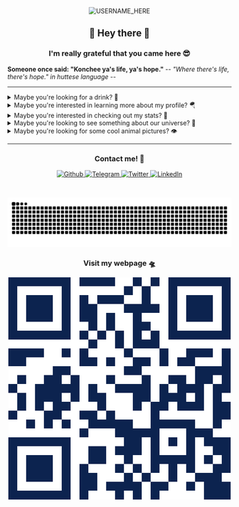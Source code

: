 <p align="center">

  <img src="https://socialify.git.ci/nclsbayona/nclsbayona/image?description=1&descriptionEditable=Come%20check%20my%20profile!&font=Bitter&pattern=Signal&theme=Dark" alt="USERNAME_HERE" width="640" height="320" />

</p>

<h2 align="center">👋 Hey there 👋</h2>

<h3 align="center">I'm really grateful that you came here 😎</h3>

<!--p  align="center">
<img src="logo.png" alt="Logo" width="480">
</p-->


<p align="center">

  <strong align="center">Someone once said: &quot;Konchee ya's life,  ya's hope.&quot;</strong>
  <i>-- &quot;Where there's life, there's hope.&quot; in huttese language --</i>

</p>


----

<details name="info">
<summary>Maybe you're looking for a drink? 🍹</summary>
<br />
<h4 align="center">252</h4>
<p align="center">

<img src="https://www.thecocktaildb.com/images/media/drink/rtpxqw1468877562.jpg" alt="Drink image" />

</p>

<h5 align="center">Alcoholic - Shot</h5>

<h5 align="center">Necessary ingredients</h5>
<table align="center">
<tr>
<td>
<table frame="box" rules="cols">
    <thead>
        <tr>
            <th style="padding-left: 1em; padding-right: 1em; text-align: center">Ingredient</th>
            <th style="padding-left: 1em; padding-right: 1em; text-align: center">Measure</th>
        </tr>
    </thead>
    <tbody>
        <tr>
            <td style="padding-left: 1em; padding-right: 1em; text-align: center; vertical-align: top">151 proof rum</td>
            <td style="padding-left: 1em; padding-right: 1em; text-align: center; vertical-align: top">1/2 shot Bacardi </td>
        </tr>
        <tr>
            <td style="padding-left: 1em; padding-right: 1em; text-align: center; vertical-align: top">Wild Turkey</td>
            <td style="padding-left: 1em; padding-right: 1em; text-align: center; vertical-align: top">1/2 shot </td>
        </tr>
    </tbody>
</table>
</td>
</tr>
</table>



<p align="center">
Add both ingredients to shot glass, shoot, and get drunk quick
</p>

----

</details>


<details name="info">
<summary>Maybe you're interested in learning more about my profile? 🪂</summary>
<br />
<h5 align="center">👀 Visitor count</h5>
<p align="center">

<img src="https://profile-counter.glitch.me/nclsbayona/count.svg"/>

</p>
<p align="center">

<img src="https://img.shields.io/github/followers/nclsbayona?color=003153&logo=github&style=for-the-badge"/>
<img src="https://img.shields.io/github/last-commit/nclsbayona/nclsbayona?color=003153&logo=github&style=for-the-badge&label=Latest%20Profile%20Commit">

</p>
<p align="center">

<img src="https://github-profile-trophy.vercel.app/?username=nclsbayona&theme=dracula&no-frame=false&margin-w=5&margin-h=5&no-bg=true&column=4">

</p>

----

</details>


<details name="info">
<summary>Maybe you're interested in checking out my stats? 🐣</summary>
<br />
<h4 align="center">General GitHub Stats 🌀</h4>

<p align="center">

<!--h5>😃 General Overview</h5-->
<img src="https://github-readme-stats.vercel.app/api?username=nclsbayona&show_icons=true&count_private=true&include_all_commits=true&locale=en&theme=tokyonight" width="260">

<!--h5>Life-Time Stats Overview 😃</h5-->
<img src="https://github-readme-streak-stats.herokuapp.com/?user=nclsbayona&theme=algolia" width="260">

</p>

<br />

<h4 align="center">🤖 Programming Languages Stats</h4>

<p align="center">

<!--h5>Most Used Languages Stats 💾</h5-->
<img src="https://github-readme-stats.vercel.app/api/top-langs/?username=nclsbayona&show_icons=true&locale=en&langs_count=5&theme=tokyonight">

</p>

<br />

<h4 align="center">⌚General Weekly-Stats</h4>
<table align="center">
<tr>
<td>
<table frame="box" rules="cols">
    <thead>
        <tr>
            <th style="padding-left: 1em; padding-right: 1em; text-align: center">Language name</th>
            <th style="padding-left: 1em; padding-right: 1em; text-align: center">Time spent</th>
        </tr>
    </thead>
    <tbody>
    </tbody>
</table>
</td>
<td>
<table frame="box" rules="cols">
    <thead>
        <tr>
            <th style="padding-left: 1em; padding-right: 1em; text-align: center">OS name</th>
            <th style="padding-left: 1em; padding-right: 1em; text-align: center">Time spent</th>
        </tr>
    </thead>
    <tbody>
    </tbody>
</table>
</td>
</tr>
</table>

----
</details>


<details name="info">
<summary>Maybe you're looking to see something about our universe? 🔭</summary>

<br />
<h4 align="center">The North America Nebula - ©️ Dimitris Valianos @ 2025-01-22</h4>
<p align="center">

<img src="https://apod.nasa.gov/apod/image/2501/NGC7000_Valianos_960.jpg" alt="The North America Nebula image" />

</p>

<h5 align="center">The North America nebula on the sky can do what the North America continent on Earth cannot -- form stars.  Specifically, in analogy to the Earth-confined continent, the bright part that appears as the east coast  is actually a hot bed of gas, dust, and newly formed stars known as the Cygnus Wall.  The featured image shows the star forming wall lit and eroded by bright young stars and partly hidden by the dark dust they have created.  The part of the North America nebula (NGC 7000) shown spans about 50 light years and lies about 1,500 light years away toward the constellation of the Swan (Cygnus).   Jigsaw Challenge: Astronomy Puzzle of the Day</h5>

----

</details>

<details name="info">
<summary>Maybe you're looking for some cool animal pictures? 👁️</summary>

<br />
<table align="center">
<tr>
<td>
<img src="https://cdn.animality.xyz/dog/15.png" width="180"/>
</td>
<td>
<img src="https://cdn.animality.xyz/duck/3.png" width="180"/>
</td>
<td>
<img src="https://cdn.animality.xyz/fox/0.png" width="180"/>
</td>
</tr>
<tr>
<td>
<img src="https://cdn.animality.xyz/cat/34.png" width="180"/>
</td>
<td>
<img src="https://cdn.animality.xyz/bird/15.png" width="180"/>
</td>
<td>
<img src="https://cdn.animality.xyz/panda/19.png" width="180"/>
</td>
</tr>
<tr>
<td>
<img src="https://cdn.animality.xyz/redpanda/5.png" width="180"/>
</td>
<td>
<img src="https://cdn.animality.xyz/koala/6.png" width="180"/>
</td>
<td>
<img src="https://cdn.animality.xyz/whale/11.png" width="180"/>
</td>
</tr>
<tr>
<td>
<img src="https://cdn.animality.xyz/dolphin/0.png" width="180"/>
</td>
<td>
<img src="https://cdn.animality.xyz/kangaroo/6.png" width="180"/>
</td>
<td>
<img src="https://cdn.animality.xyz/rabbit/2.png" width="180"/>
</td>
</tr>
<tr>
<td>
<img src="https://cdn.animality.xyz/lion/14.png" width="180"/>
</td>
<td>
<img src="https://cdn.animality.xyz/bear/21.png" width="180"/>
</td>
<td>
<img src="https://cdn.animality.xyz/frog/24.png" width="180"/>
</td>
</tr>
<tr>
<td>
<img src="https://cdn.animality.xyz/penguin/5.png" width="180"/>
</td>
<td>
<img src="https://cdn.animality.xyz/axolotl/6.png" width="180"/>
</td>
<td>
<img src="https://cdn.animality.xyz/capybara/15.png" width="180"/>
</td>
</tr>
<tr>
<td>
<img src="https://cdn.animality.xyz/hedgehog/1.png" width="180"/>
</td>
<td>
<img src="https://cdn.animality.xyz/turtle/3.png" width="180"/>
</td>
<td>
<img src="https://cdn.animality.xyz/narwhal/11.png" width="180"/>
</td>
</tr>
<tr>
<td>
<img src="https://cdn.animality.xyz/squirrel/12.png" width="180"/>
</td>
<td>
<img src="https://cdn.animality.xyz/fish/1.png" width="180"/>
</td>
<td>
<img src="https://cdn.animality.xyz/horse/5.png" width="180"/>
</td>
</tr>
</table>

----

</details>


----

<h3 align="center">Contact me! 📇</h3>

<p align="center">
<a href="https://github.com/nclsbayona" target="_blank">
 <img alt="Github" src="https://img.shields.io/badge/GitHub-%2312180E.svg?&style=for-the-badge&logo=Github&logoColor=white">
</a>

<a href="https://t.me/nclsbayona" target="_blank">
 <img alt="Telegram" src="https://img.shields.io/badge/-TELEGRAM-blue?&style=for-the-badge&logo=telegram&logoColor=white">
</a>

<a href="https://twitter.com/nclsbayona" target="_blank">
 <img alt="Twitter" src="https://img.shields.io/badge/twitter-%231DA1F2.svg?&style=for-the-badge&logo=twitter&logoColor=white">
</a>

<a href="https://www.linkedin.com/in/nclsbayona" target="_blank">
 <img alt="LinkedIn" src="https://img.shields.io/badge/-LINKEDIN-lightblue?&style=for-the-badge&logo=linkedin&logoColor=white">
</a>

<!-- <a href="https://instagram.com/" target="_blank">
 <img alt="Instagram" src="https://img.shields.io/badge/-INSTAGRAM-critical?&style=for-the-badge&logo=instagram&logoColor=white">
</a>

<a href="https://www.discord.com/channels/" target="_blank">
 <img alt="Discord" src="https://img.shields.io/badge/-DISCORD-darkblue?&style=for-the-badge&logo=discord&logoColor=white">
</a> !-->


</p>

<br />


<p align="center">

<img src="https://raw.githubusercontent.com/nclsbayona/nclsbayona/output/github-contribution-grid-snake-sissa.svg">

</p>


<h3 align="center">Visit my webpage 🛸</h3>
<p align="center"><a href="https://nclsbayona.github.io" target="_blank">
 <img src="QR.png">
</a></p>

</p>

